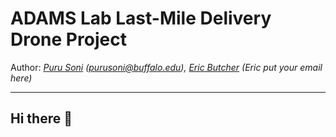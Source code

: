# ADAMS Lab Last-Mile Delivery Drone Project
Author: *[Puru Soni](https://github.com/puru-soni-04) (purusoni@buffalo.edu), [Eric Butcher](https://github.com/Eric-Butcher) (Eric put your email here)*
***

## Hi there 👋

<!--

**Here are some ideas to get you started:**

🙋‍♀️ A short introduction - what is your organization all about?
🌈 Contribution guidelines - how can the community get involved?
👩‍💻 Useful resources - where can the community find your docs? Is there anything else the community should know?
🍿 Fun facts - what does your team eat for breakfast?
🧙 Remember, you can do mighty things with the power of [Markdown](https://docs.github.com/github/writing-on-github/getting-started-with-writing-and-formatting-on-github/basic-writing-and-formatting-syntax)
-->
